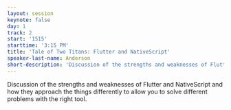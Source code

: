 ```yaml
---
layout: session
keynote: false
day: 1
track: 2
start: '1515'
starttime: '3:15 PM'
title: 'Tale of Two Titans: Flutter and NativeScript'
speaker-last-name: Anderson
short-description: 'Discussion of the strengths and weaknesses of Flutter and NativeScript and how they approach the things differently to allow you to solve different problems with the right tool.'
---
```


Discussion of the strengths and weaknesses of Flutter and NativeScript and how they approach the things differently to allow you to solve different problems with the right tool.
